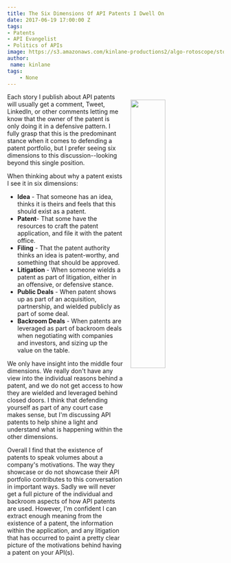 ```yaml
---
title: The Six Dimensions Of API Patents I Dwell On
date: 2017-06-19 17:00:00 Z
tags:
- Patents
- API Evangelist
- Politics of APIs
image: https://s3.amazonaws.com/kinlane-productions2/algo-rotoscope/stories/supreme-court-statues.jpg
author:
 name: kinlane
tags:
    - None
---
```

<p><img src="https://s3.amazonaws.com/kinlane-productions2/algo-rotoscope/stories/supreme-court-statues.jpg" align="right" width="40%" style="padding: 15px;" /></p>Each story I publish about API patents will usually get a comment, Tweet, LinkedIn, or other comments letting me know that the owner of the patent is only doing it in a defensive pattern. I fully grasp that this is the predominant stance when it comes to defending a patent portfolio, but I prefer seeing six dimensions to this discussion--looking beyond this single position.

When thinking about why a patent exists I see it in six dimensions:

* **Idea** - That someone has an idea, thinks it is theirs and feels that this should exist as a patent.
* **Patent**- That some have the resources to craft the patent application, and file it with the patent office.
* **Filing** - That the patent authority thinks an idea is patent-worthy, and something that should be approved.
* **Litigation** - When someone wields a patent as part of litigation, either in an offensive, or defensive stance.
* **Public Deals** - When patent shows up as part of an acquisition, partnership, and wielded publicly as part of some deal.
* **Backroom Deals** - When patents are leveraged as part of backroom deals when negotiating with companies and investors, and sizing up the value on the table.

We only have insight into the middle four dimensions. We really don't have any view into the individual reasons behind a patent, and we do not get access to how they are wielded and leveraged behind closed doors. I think that defending yourself as part of any court case makes sense, but I'm discussing API patents to help shine a light and understand what is happening within the other dimensions.

Overall I find that the existence of patents to speak volumes about a company's motivations. The way they showcase or do not showcase their API portfolio contributes to this conversation in important ways. Sadly we will never get a full picture of the individual and backroom aspects of how API patents are used. However, I'm confident I can extract enough meaning from the existence of a patent, the information within the application, and any litigation that has occurred to paint a pretty clear picture of the motivations behind having a patent on your API(s).